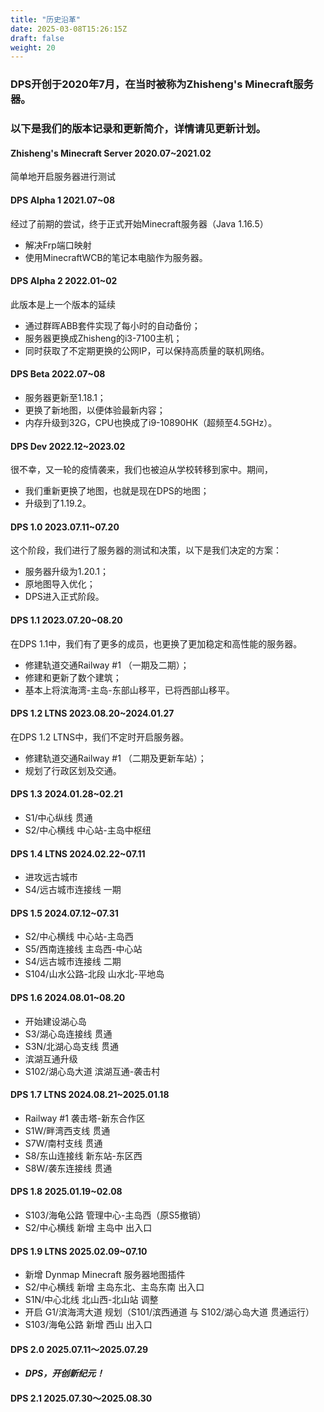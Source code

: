 ```yaml
---
title: "历史沿革"
date: 2025-03-08T15:26:15Z
draft: false
weight: 20
---
```


### DPS开创于2020年7月，在当时被称为Zhisheng's Minecraft服务器。
### 以下是我们的版本记录和更新简介，详情请见更新计划。 

#### Zhisheng's Minecraft Server 2020.07~2021.02
简单地开启服务器进行测试

#### DPS Alpha 1 2021.07~08 
经过了前期的尝试，终于正式开始Minecraft服务器（Java 1.16.5）
* 解决Frp端口映射
* 使用MinecraftWCB的笔记本电脑作为服务器。 

#### DPS Alpha 2 2022.01~02 
此版本是上一个版本的延续
* 通过群晖ABB套件实现了每小时的自动备份；
* 服务器更换成Zhisheng的i3-7100主机；
* 同时获取了不定期更换的公网IP，可以保持高质量的联机网络。 

#### DPS Beta 2022.07~08 
* 服务器更新至1.18.1；
* 更换了新地图，以便体验最新内容；
* 内存升级到32G，CPU也换成了i9-10890HK（超频至4.5GHz）。 

#### DPS Dev 2022.12~2023.02 
很不幸，又一轮的疫情袭来，我们也被迫从学校转移到家中。期间，
* 我们重新更换了地图，也就是现在DPS的地图；
* 升级到了1.19.2。 

#### DPS 1.0 2023.07.11~07.20 
这个阶段，我们进行了服务器的测试和决策，以下是我们决定的方案： 
* 服务器升级为1.20.1；
* 原地图导入优化；
* DPS进入正式阶段。

#### DPS 1.1 2023.07.20~08.20 
在DPS 1.1中，我们有了更多的成员，也更换了更加稳定和高性能的服务器。 
* 修建轨道交通Railway #1 （一期及二期）； 
* 修建和更新了数个建筑； 
* 基本上将滨海湾-主岛-东部山移平，已将西部山移平。 

#### DPS 1.2 LTNS 2023.08.20~2024.01.27 
在DPS 1.2 LTNS中，我们不定时开启服务器。 
* 修建轨道交通Railway #1 （二期及更新车站）； 
* 规划了行政区划及交通。

#### DPS 1.3 2024.01.28~02.21
* S1/中心纵线 贯通
* S2/中心横线 中心站-主岛中枢纽

#### DPS 1.4 LTNS 2024.02.22~07.11
* 进攻远古城市
* S4/远古城市连接线 一期

#### DPS 1.5 2024.07.12~07.31
* S2/中心横线 中心站-主岛西
* S5/西南连接线 主岛西-中心站
* S4/远古城市连接线 二期
* S104/山水公路-北段 山水北-平地岛

#### DPS 1.6 2024.08.01~08.20
* 开始建设湖心岛
* S3/湖心岛连接线 贯通
* S3N/北湖心岛支线 贯通
* 滨湖互通升级
* S102/湖心岛大道 滨湖互通-袭击村

#### DPS 1.7 LTNS 2024.08.21~2025.01.18
* Railway #1 袭击塔-新东合作区
* S1W/畔湾西支线 贯通
* S7W/南村支线 贯通
* S8/东山连接线 新东站-东区西
* S8W/袭东连接线 贯通

#### DPS 1.8 2025.01.19~02.08
* S103/海龟公路 管理中心-主岛西（原S5撤销）
* S2/中心横线 新增 主岛中 出入口

#### DPS 1.9 LTNS 2025.02.09~07.10
* 新增 Dynmap Minecraft 服务器地图插件
* S2/中心横线 新增 主岛东北、主岛东南 出入口
* S1N/中心北线 北山西-北山站 调整
* 开启 G1/滨海湾大道 规划（S101/滨西通道 与 S102/湖心岛大道 贯通运行）
* S103/海龟公路 新增 西山 出入口

#### DPS 2.0 2025.07.11～2025.07.29
* ***DPS，开创新纪元！***

#### DPS 2.1 2025.07.30～2025.08.30
